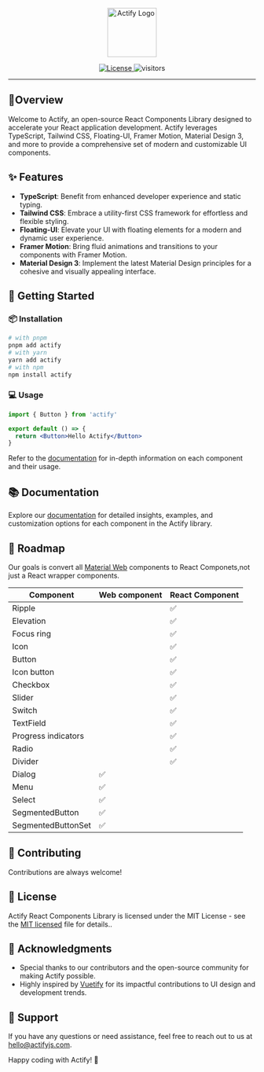 <p align="center">
  <a href="https://actifyjs.com">
    <img alt="Actify Logo" width="100" src="https://actifyjs.com/actify.svg">
  </a>
</p>

<p align="center">
  <a href="https://github.com/actifyjs/actify/blob/master/LICENSE.md">
    <img src="https://badgen.net/github/license/actifyjs/actify?color=green" alt="License">
  </a>
  <img src="https://visitor-badge.laobi.icu/badge?page_id=actifyjs.actify" alt="visitors" />
</p>

---

## 🌟Overview

Welcome to Actify, an open-source React Components Library designed to accelerate your React application development. Actify leverages TypeScript, Tailwind CSS, Floating-UI, Framer Motion, Material Design 3, and more to provide a comprehensive set of modern and customizable UI components.

## ✨ Features

- **TypeScript**: Benefit from enhanced developer experience and static typing.
- **Tailwind CSS**: Embrace a utility-first CSS framework for effortless and flexible styling.
- **Floating-UI**: Elevate your UI with floating elements for a modern and dynamic user experience.
- **Framer Motion**: Bring fluid animations and transitions to your components with Framer Motion.
- **Material Design 3**: Implement the latest Material Design principles for a cohesive and visually appealing interface.

## 🚀 Getting Started

### 📦 Installation

```bash
# with pnpm
pnpm add actify
# with yarn
yarn add actify
# with npm
npm install actify
```

### 💻 Usage

```jsx
import { Button } from 'actify'

export default () => {
  return <Button>Hello Actify</Button>
}
```

Refer to the [documentation](https://actifyjs.com/getting-started/installation) for in-depth information on each component and their usage.

## 📚 Documentation

Explore our [documentation](https://actifyjs.com/getting-started/installation) for detailed insights, examples, and customization options for each component in the Actify library.

## 🚥 Roadmap

Our goals is convert all [Material Web](https://github.com/material-components/material-web) components to React Componets,not just a React wrapper components.

| Component           | Web component | React Component |
| ------------------- | ------------- | --------------- |
| Ripple              |               | ✅              |
| Elevation           |               | ✅              |
| Focus ring          |               | ✅              |
| Icon                |               | ✅              |
| Button              |               | ✅              |
| Icon button         |               | ✅              |
| Checkbox            |               | ✅              |
| Slider              |               | ✅              |
| Switch              |               | ✅              |
| TextField           |               | ✅              |
| Progress indicators |               | ✅              |
| Radio               |               | ✅              |
| Divider             |               | ✅              |
| Dialog              | ✅            |                 |
| Menu                | ✅            |                 |
| Select              | ✅            |                 |
| SegmentedButton     | ✅            |                 |
| SegmentedButtonSet  | ✅            |                 |

## 🤝 Contributing

Contributions are always welcome!

## 📜 License

Actify React Components Library is licensed under the MIT License - see the [MIT licensed](./LICENSE.md) file for details..

## 🙏 Acknowledgments

- Special thanks to our contributors and the open-source community for making Actify possible.
- Highly inspired by [Vuetify](https://vuetifyjs.com) for its impactful contributions to UI design and development trends.

## 📧 Support

If you have any questions or need assistance, feel free to reach out to us at [hello@actifyjs.com](mailto:hello@actifyjs.com).

Happy coding with Actify! 🚀

